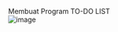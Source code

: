 Membuat Program TO-DO LIST  </br>
![image](https://user-images.githubusercontent.com/77191112/230477747-e4e90a89-a382-4980-a634-8142098acb24.png) 
